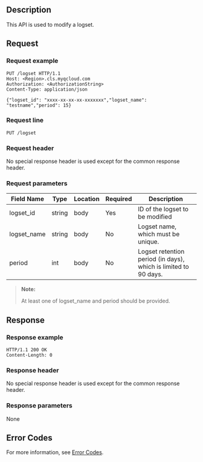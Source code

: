 ## Description

This API is used to modify a logset.

## Request

### Request example

```
PUT /logset HTTP/1.1
Host: <Region>.cls.myqcloud.com
Authorization: <AuthorizationString>
Content-Type: application/json

{"logset_id": "xxxx-xx-xx-xx-xxxxxxx","logset_name": "testname","period": 15}
```

### Request line

```
PUT /logset
```

### Request header

No special response header is used except for the common response header.

### Request parameters

| Field Name | Type | Location | Required | Description |
|--------------|--------|------|---------|--------------------------------|
| logset_id | string | body | Yes | ID of the logset to be modified |
| logset_name | string | body | No | Logset name, which must be unique. |
| period | int | body | No | Logset retention period (in days), which is limited to 90 days. |

> **Note:**
>
> At least one of logset_name and period should be provided.

## Response

### Response example

```
HTTP/1.1 200 OK
Content-Length: 0

```

### Response header

No special response header is used except for the common response header.

### Response parameters

None

## Error Codes

For more information, see [Error Codes](https://intl.cloud.tencent.com/document/product/614/12402).

